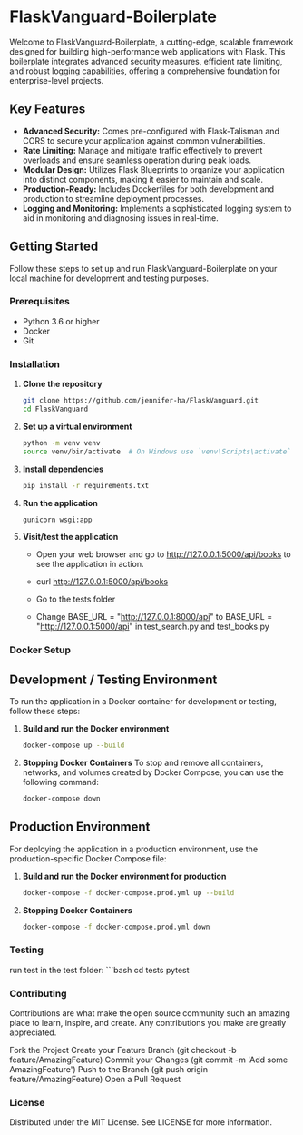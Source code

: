 # FlaskVanguard-Boilerplate

Welcome to FlaskVanguard-Boilerplate, a cutting-edge, scalable framework designed for building high-performance web applications with Flask. This boilerplate integrates advanced security measures, efficient rate limiting, and robust logging capabilities, offering a comprehensive foundation for enterprise-level projects.

## Key Features

- **Advanced Security:** Comes pre-configured with Flask-Talisman and CORS to secure your application against common vulnerabilities.
- **Rate Limiting:** Manage and mitigate traffic effectively to prevent overloads and ensure seamless operation during peak loads.
- **Modular Design:** Utilizes Flask Blueprints to organize your application into distinct components, making it easier to maintain and scale.
- **Production-Ready:** Includes Dockerfiles for both development and production to streamline deployment processes.
- **Logging and Monitoring:** Implements a sophisticated logging system to aid in monitoring and diagnosing issues in real-time.

## Getting Started

Follow these steps to set up and run FlaskVanguard-Boilerplate on your local machine for development and testing purposes.

### Prerequisites

- Python 3.6 or higher
- Docker
- Git

### Installation

1. **Clone the repository**
   ```bash
   git clone https://github.com/jennifer-ha/FlaskVanguard.git
   cd FlaskVanguard

2. **Set up a virtual environment**
    ```bash
    python -m venv venv 
    source venv/bin/activate  # On Windows use `venv\Scripts\activate`

3. **Install dependencies**
    ```bash
    pip install -r requirements.txt

4. **Run the application**
    ```bash
    gunicorn wsgi:app

5. **Visit/test the application**
    - Open your web browser and go to http://127.0.0.1:5000/api/books to see the application in action.
    - curl http://127.0.0.1:5000/api/books

    - Go to the tests folder
    - Change BASE_URL = "http://127.0.0.1:8000/api" to BASE_URL = "http://127.0.0.1:5000/api" in test_search.py and test_books.py
    

### Docker Setup

## Development / Testing Environment

To run the application in a Docker container for development or testing, follow these steps:

1. **Build and run the Docker environment**
   ```bash
   docker-compose up --build
   
2.  **Stopping Docker Containers**
To stop and remove all containers, networks, and volumes created by Docker Compose, you can use the following command:
    ```bash
    docker-compose down

## Production Environment

For deploying the application in a production environment, use the production-specific Docker Compose file:

1. **Build and run the Docker environment for production**
    ```bash
    docker-compose -f docker-compose.prod.yml up --build

2. **Stopping Docker Containers**
    ```bash
    docker-compose -f docker-compose.prod.yml down

### Testing

run test in the test folder:
    ```bash
    cd tests
    pytest

### Contributing

Contributions are what make the open source community such an amazing place to learn, inspire, and create. Any contributions you make are greatly appreciated.

Fork the Project
Create your Feature Branch (git checkout -b feature/AmazingFeature)
Commit your Changes (git commit -m 'Add some AmazingFeature')
Push to the Branch (git push origin feature/AmazingFeature)
Open a Pull Request

### License

Distributed under the MIT License. See LICENSE for more information.


